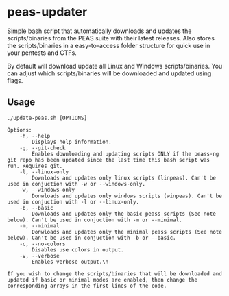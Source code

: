 # peas-updater

Simple bash script that automatically downloads and updates the scripts/binaries from the PEAS suite with their latest releases. Also stores the scripts/binaries in a easy-to-access folder structure for quick use in your pentests and CTFs.

By default will download update all Linux and Windows scripts/binaries. You can adjust which scripts/binaries will be downloaded and updated using flags.

## Usage 
```
./update-peas.sh [OPTIONS]

Options:	
	-h, --help
		Displays help information.
	-g, --git-check
		Enables downloading and updating scripts ONLY if the peass-ng git repo has been updated since the last time this bash script was run. Requires git. 
	-l, --linux-only
		Downloads and updates only linux scripts (linpeas). Can't be used in conjuction with -w or --windows-only.
	-w, --windows-only
		Donwloads and updates only windows scripts (winpeas). Can't be used in conjuction with -l or --linux-only.
	-b, --basic
		Downloads and updates only the basic peass scripts (See note below). Can't be used in conjuction with -m or --minimal.
	-m, --minimal
		Donwloads and updates only the minimal peass scripts (See note below). Can't be used in conjuction with -b or --basic.
	-c, --no-colors
		Disables use colors in output.
	-v, --verbose
		Enables verbose output.\n

If you wish to change the scripts/binaries that will be downloaded and updated if basic or minimal modes are enabled, then change the corresponding arrays in the first lines of the code.
```
